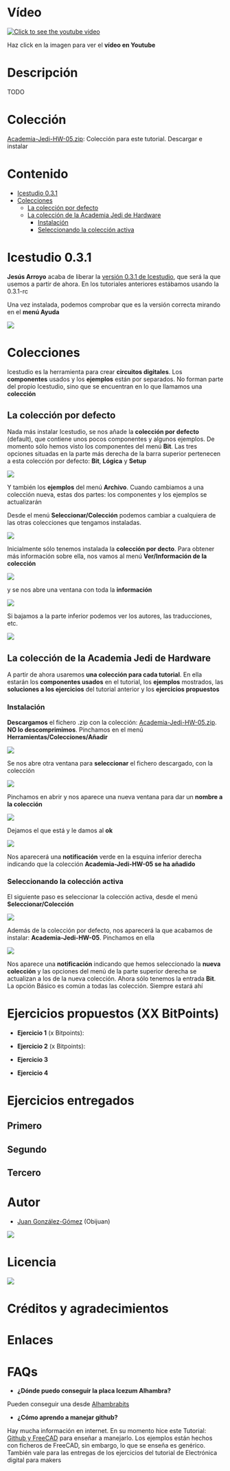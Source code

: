 ![]()

# Vídeo

[![Click to see the youtube video](http://img.youtube.com/vi//0.jpg)]()

Haz click en la imagen para ver el **vídeo en Youtube**

# Descripción

TODO

# Colección

[Academia-Jedi-HW-05.zip](): Colección para este tutorial. Descargar e instalar

# Contenido

* [Icestudio 0.3.1](https://github.com/Obijuan/digital-electronics-with-open-FPGAs-tutorial/wiki/Video-5:-Colecciones-en-Icestudio#icestudio-031)
* [Colecciones](https://github.com/Obijuan/digital-electronics-with-open-FPGAs-tutorial/wiki/Video-5:-Colecciones-en-Icestudio#colecciones)
  * [La colección por defecto](https://github.com/Obijuan/digital-electronics-with-open-FPGAs-tutorial/wiki/Video-5:-Colecciones-en-Icestudio#la-colecci%C3%B3n-por-defecto)
  * [La colección de la Academia Jedi de Hardware](https://github.com/Obijuan/digital-electronics-with-open-FPGAs-tutorial/wiki/Video-5:-Colecciones-en-Icestudio#la-colecci%C3%B3n-de-la-academia-jedi-de-hardware)
    * [Instalación](https://github.com/Obijuan/digital-electronics-with-open-FPGAs-tutorial/wiki/Video-5:-Colecciones-en-Icestudio#instalaci%C3%B3n)
    * [Seleccionando la colección activa](https://github.com/Obijuan/digital-electronics-with-open-FPGAs-tutorial/wiki/Video-5:-Colecciones-en-Icestudio#seleccionando-la-colecci%C3%B3n-activa)

# Icestudio 0.3.1

**Jesús Arroyo** acaba de liberar la [versión 0.3.1 de Icestudio](https://github.com/FPGAwars/icestudio/releases/tag/0.3.1), que será la que usemos a partir de ahora. En los tutoriales anteriores estábamos usando la 0.3.1-rc

Una vez instalada, podemos comprobar que es la versión correcta mirando en el **menú Ayuda**

![](https://github.com/Obijuan/digital-electronics-with-open-FPGAs-tutorial/raw/master/wiki/Tutorial-05/icestudio-0-3-1.png)

# Colecciones

Icestudio es la herramienta para crear **circuitos digitales**. Los **componentes** usados y los **ejemplos** están por separados. No forman parte del propio Icestudio, sino que se encuentran en lo que llamamos una **colección**

## La colección por defecto

Nada más instalar Icestudio, se nos añade la **colección por defecto** (default), que contiene unos pocos componentes y algunos ejemplos. De momento sólo hemos visto los componentes del menú **Bit**. Las tres opciones situadas en la parte más derecha de la barra superior pertenecen a esta colección por defecto: **Bit**, **Lógica** y **Setup**

![](https://github.com/Obijuan/digital-electronics-with-open-FPGAs-tutorial/raw/master/wiki/Tutorial-05/coleccion-default-01.png)

Y también los **ejemplos** del menú **Archivo**. Cuando cambiamos a una colección nueva, estas dos partes: los componentes y los ejemplos se actualizarán

Desde el menú **Seleccionar/Colección** podemos cambiar a cualquiera de las otras colecciones que tengamos instaladas. 

![](https://github.com/Obijuan/digital-electronics-with-open-FPGAs-tutorial/raw/master/wiki/Tutorial-05/coleccion-default-02.png)

Inicialmente sólo tenemos instalada la **colección por decto**. Para obtener más información sobre ella, nos vamos al menú **Ver/Información de la colección**

![](https://github.com/Obijuan/digital-electronics-with-open-FPGAs-tutorial/raw/master/wiki/Tutorial-05/coleccion-default-03.png)

y se nos abre una ventana con toda la **información**

![](https://github.com/Obijuan/digital-electronics-with-open-FPGAs-tutorial/raw/master/wiki/Tutorial-05/coleccion-default-04.png)

Si bajamos a la parte inferior podemos ver los autores, las traducciones, etc.

![](https://github.com/Obijuan/digital-electronics-with-open-FPGAs-tutorial/raw/master/wiki/Tutorial-05/coleccion-default-05.png)

## La colección de la Academia Jedi de Hardware

A partir de ahora usaremos **una colección para cada tutorial**. En ella estarán los **componentes usados** en el tutorial, los **ejemplos** mostrados, las **soluciones a los ejercicios** del tutorial anterior y los **ejercicios propuestos**

### Instalación

**Descargamos** el fichero .zip con la colección: [Academia-Jedi-HW-05.zip](). **NO lo descomprimimos**. Pinchamos en el menú **Herramientas/Colecciones/Añadir**

![](https://github.com/Obijuan/digital-electronics-with-open-FPGAs-tutorial/raw/master/wiki/Tutorial-05/coleccion-Jedi-01.png)

Se nos abre otra ventana para **seleccionar** el fichero descargado, con la colección

![](https://github.com/Obijuan/digital-electronics-with-open-FPGAs-tutorial/raw/master/wiki/Tutorial-05/coleccion-Jedi-02.png)

Pinchamos en abrir y nos aparece una nueva ventana para dar un **nombre a la colección**

![](https://github.com/Obijuan/digital-electronics-with-open-FPGAs-tutorial/raw/master/wiki/Tutorial-05/coleccion-Jedi-03.png)

Dejamos el que está y le damos al **ok**

![](https://github.com/Obijuan/digital-electronics-with-open-FPGAs-tutorial/raw/master/wiki/Tutorial-05/coleccion-Jedi-04.png)

Nos aparecerá una **notificación** verde en la esquina inferior derecha indicando que la colección **Academia-Jedi-HW-05 se ha añadido**

### Seleccionando la colección activa

El siguiente paso es seleccionar la colección activa, desde el menú **Seleccionar/Colección**

![](https://github.com/Obijuan/digital-electronics-with-open-FPGAs-tutorial/raw/master/wiki/Tutorial-05/coleccion-Jedi-05.png)

Además de la colección por defecto, nos aparecerá la que acabamos de instalar: **Academia-Jedi-HW-05**. Pinchamos en ella

![](https://github.com/Obijuan/digital-electronics-with-open-FPGAs-tutorial/raw/master/wiki/Tutorial-05/coleccion-Jedi-06.png)

Nos aparece una **notificación** indicando que hemos seleccionado la **nueva colección** y las opciones del menú de la parte superior derecha se actualizan a los de la nueva colección. Ahora sólo tenemos la entrada **Bit**. La opción Básico es común a todas las colección. Siempre estará ahí

# Ejercicios propuestos (XX BitPoints)

* **Ejercicio 1** (x Bitpoints): 

* **Ejercicio 2** (x Bitpoints): 

* **Ejercicio 3** 

* **Ejercicio 4** 

# Ejercicios entregados

## Primero

## Segundo

## Tercero


# Autor

* [Juan González-Gómez](https://github.com/Obijuan) (Obijuan)

![](https://github.com/Obijuan/digital-electronics-with-open-FPGAs-tutorial/raw/master/wiki/portada/logos-urjc-gsyc-peloto-jderobot.png)

# Licencia

![](https://github.com/Obijuan/digital-electronics-with-open-FPGAs-tutorial/raw/master/wiki/portada/attribution-share-alike-creative-commons-license.png)

# Créditos y agradecimientos

# Enlaces


# FAQs

* **¿Dónde puedo conseguir la placa Icezum Alhambra?**

Pueden conseguir una desde [Alhambrabits](https://alhambrabits.com/buy/)

* **¿Cómo aprendo a manejar github?**

Hay mucha información en internet. En su momento hice este Tutorial: [Github y FreeCAD](http://www.iearobotics.com/wiki/index.php?title=Tutorial:_Github_y_Freecad) para enseñar a manejarlo. Los ejemplos están hechos con ficheros de FreeCAD, sin embargo, lo que se enseña es genérico. También vale para las entregas de los ejercicios del tutorial de Electrónica digital para makers


